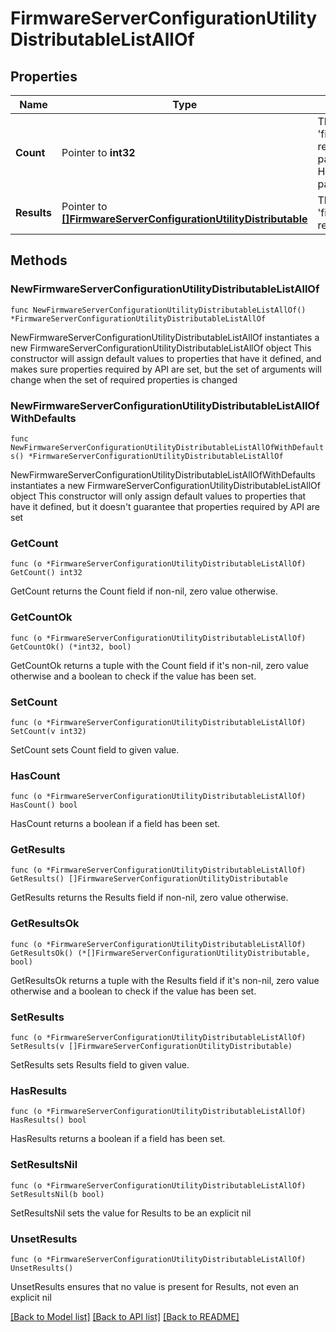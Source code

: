 # FirmwareServerConfigurationUtilityDistributableListAllOf

## Properties

Name | Type | Description | Notes
------------ | ------------- | ------------- | -------------
**Count** | Pointer to **int32** | The total number of &#39;firmware.ServerConfigurationUtilityDistributable&#39; resources matching the request, accross all pages. The &#39;Count&#39; attribute is included when the HTTP GET request includes the &#39;$inlinecount&#39; parameter. | [optional] 
**Results** | Pointer to [**[]FirmwareServerConfigurationUtilityDistributable**](FirmwareServerConfigurationUtilityDistributable.md) | The array of &#39;firmware.ServerConfigurationUtilityDistributable&#39; resources matching the request. | [optional] 

## Methods

### NewFirmwareServerConfigurationUtilityDistributableListAllOf

`func NewFirmwareServerConfigurationUtilityDistributableListAllOf() *FirmwareServerConfigurationUtilityDistributableListAllOf`

NewFirmwareServerConfigurationUtilityDistributableListAllOf instantiates a new FirmwareServerConfigurationUtilityDistributableListAllOf object
This constructor will assign default values to properties that have it defined,
and makes sure properties required by API are set, but the set of arguments
will change when the set of required properties is changed

### NewFirmwareServerConfigurationUtilityDistributableListAllOfWithDefaults

`func NewFirmwareServerConfigurationUtilityDistributableListAllOfWithDefaults() *FirmwareServerConfigurationUtilityDistributableListAllOf`

NewFirmwareServerConfigurationUtilityDistributableListAllOfWithDefaults instantiates a new FirmwareServerConfigurationUtilityDistributableListAllOf object
This constructor will only assign default values to properties that have it defined,
but it doesn't guarantee that properties required by API are set

### GetCount

`func (o *FirmwareServerConfigurationUtilityDistributableListAllOf) GetCount() int32`

GetCount returns the Count field if non-nil, zero value otherwise.

### GetCountOk

`func (o *FirmwareServerConfigurationUtilityDistributableListAllOf) GetCountOk() (*int32, bool)`

GetCountOk returns a tuple with the Count field if it's non-nil, zero value otherwise
and a boolean to check if the value has been set.

### SetCount

`func (o *FirmwareServerConfigurationUtilityDistributableListAllOf) SetCount(v int32)`

SetCount sets Count field to given value.

### HasCount

`func (o *FirmwareServerConfigurationUtilityDistributableListAllOf) HasCount() bool`

HasCount returns a boolean if a field has been set.

### GetResults

`func (o *FirmwareServerConfigurationUtilityDistributableListAllOf) GetResults() []FirmwareServerConfigurationUtilityDistributable`

GetResults returns the Results field if non-nil, zero value otherwise.

### GetResultsOk

`func (o *FirmwareServerConfigurationUtilityDistributableListAllOf) GetResultsOk() (*[]FirmwareServerConfigurationUtilityDistributable, bool)`

GetResultsOk returns a tuple with the Results field if it's non-nil, zero value otherwise
and a boolean to check if the value has been set.

### SetResults

`func (o *FirmwareServerConfigurationUtilityDistributableListAllOf) SetResults(v []FirmwareServerConfigurationUtilityDistributable)`

SetResults sets Results field to given value.

### HasResults

`func (o *FirmwareServerConfigurationUtilityDistributableListAllOf) HasResults() bool`

HasResults returns a boolean if a field has been set.

### SetResultsNil

`func (o *FirmwareServerConfigurationUtilityDistributableListAllOf) SetResultsNil(b bool)`

 SetResultsNil sets the value for Results to be an explicit nil

### UnsetResults
`func (o *FirmwareServerConfigurationUtilityDistributableListAllOf) UnsetResults()`

UnsetResults ensures that no value is present for Results, not even an explicit nil

[[Back to Model list]](../README.md#documentation-for-models) [[Back to API list]](../README.md#documentation-for-api-endpoints) [[Back to README]](../README.md)


